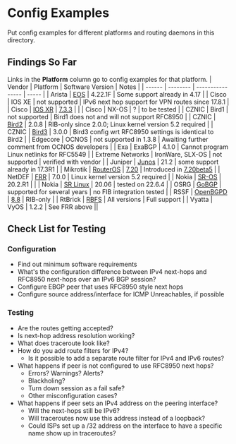 # Config Examples

Put config examples for different platforms and routing daemons in this directory.

## Findings So Far

Links in the **Platform** column go to config examples for that platform.
| Vendor | Platform | Software Version | Notes |
| ------ | -------- | ---------------- | ----- |
| Arista | [EOS](Arista_EOS.md) | 4.22.1F | Some support already in 4.17 |
| Cisco | IOS XE | not supported | IPv6 next hop support for VPN routes since 17.8.1 |
| Cisco | [IOS XR](Cisco_IOSXR.md) | [7.3.3](https://www.ausnog.net/sites/default/files/ausnog-2022/presentations/ausnog_2022-day2-07-cooper_lees-who_needs_arp_v4_via_v6.pdf) | |
| Cisco | NX-OS | ? | to be tested |
| CZNIC  | Bird1     | not supported | Bird1 does not and will not support RFC8950 |
| CZNIC  | [Bird2](Bird2.md)     | 2.0.8  | RIB-only since 2.0.0; Linux kernel version 5.2 required |
| CZNIC  | [Bird3](Bird2.md)     | 3.0.0  | Bird3 config wrt RFC8950 settings is identical to Bird2 |
| Edgecore | OCNOS | not supported in 1.3.8 | Awaiting further comment from OCNOS developers |
| Exa | ExaBGP | 4.1.0 | Cannot program Linux netlinks for RFC5549 |
| Extreme Networks | IronWare, SLX-OS | not supported | verified with vendor |
| Juniper | [Junos](Juniper_JunOS.md) | 21.2 | some support already in 17.3R1 |
| Mikrotik | [RouterOS](Mikrotik.md) | [7.20](https://help.mikrotik.com/docs/display/ROS/Routing+Protocol+Overview) | Introduced in [7.20beta5](https://mikrotik.com/download/changelogs#c-testing-v7_20beta5) |
| NetDEF  | [FRR](FRRouting.md)  | 7.0.0 | Linux kernel version 5.2 required |
| Nokia | [SR-OS](Nokia_SROS.md) | 20.2.R1 | |
| Nokia | [SR Linux](Nokia_SR-Linux.md) | 20.06 | tested on 22.6.4 |
| OSRG | [GoBGP](GoBGP.md) | supported for several years | no FIB integration tested |
| RSSF | [OpenBGPD](OpenBGPD.md) | [8.8](https://www.rssf.nl/post/openbgpd-8-8-released) | RIB-only |
| RtBrick | [RBFS](RtBrick_RBFS.md) | All versions | Full support |
| Vyatta | VyOS | 1.2.2 | See FRR above ||

## Check List for Testing

### Configuration
 * Find out minimum software requirements
 * What's the configuration difference between IPv4 next-hops and RFC8950 next-hops over an IPv6 BGP session?
 * Configure EBGP peer that uses RFC8950 style next hops
 * Configure source address/interface for ICMP Unreachables, if possible
### Testing
 * Are the routes getting accepted?
 * Is next-hop address resolution working?
 * What does traceroute look like?
 * How do you add route filters for IPv4?
   - Is it possible to add a separate route filter for IPv4 and IPv6 routes?
 * What happens if peer is not configured to use RFC8950 next hops?
   - Errors? Warnings? Alerts?
   - Blackholing?
   - Turn down session as a fail safe?
   - Other misconfiguration cases?
 * What happens if peer sets an IPv4 address on the peering interface?
   - Will the next-hops still be IPv6?
   - Will traceroutes now use this address instead of a loopback?
   - Could ISPs set up a /32 address on the interface to have a specific name show up in traceroutes?
